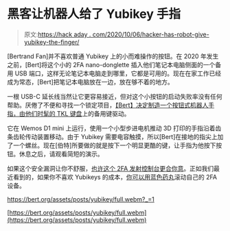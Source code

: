 # 黑客让机器人给了 Yubikey 手指

> 原文:[https://hack aday . com/2020/10/06/hacker-has-robot-give-yubikey-the-finger/](https://hackaday.com/2020/10/06/hacker-has-robot-give-yubikey-the-finger/)

[Bertrand Fan]并不喜欢普通 Yubikey 上的小而难操作的按钮。在 2020 年发生之前，[Bert]将这个小的 2FA nano-donglette 插入他们笔记本电脑侧面的一个备用 USB 端口，这样无论笔记本电脑走到哪里，它都是可用的。现在在家工作已经成为常态，[Bert]把笔记本电脑放在一边，放在够不着的地方。

一根 USB-C 延长线当然让它更容易接近，但对这个小按钮的启动失败率没有任何帮助。厌倦了不便和寻找一个锁定项目，[【Bert】决定制造一个按钮式机器人手指，由他们时髦的 TKL 键盘](https://bert.org/2020/10/01/pressing-yubikeys/)上的备用键驱动。

它在 Wemos D1 mini 上运行，使用一个小型步进电机推动 3D 打印的手指沿着齿条齿轮传动装置移动。由于 Yubikey 需要电容触摸，所以[Bert]在接地的指尖上加了一个螺丝。现在[伯特]所要做的就是按下一个明显更酷的键，让手指为他按下按钮。休息之后，请观看简短的演示。

如果这个安全漏洞让你不舒服，[也许这个 2FA 发射控制台更合你意](https://hackaday.com/2020/03/26/launch-console-delivers-enjoyment-to-software-deployment/)。正如我们最近看到的，如果你不喜欢 Yubikeys 的成本，[你可以用蓝色药丸](https://hackaday.com/2020/06/10/stm32-blue-pill-turned-gpg-security-token/)滚动自己的 2FA 设备。

 <https://bert.org/assets/posts/yubikey/full.webm?_=1>

[https://bert.org/assets/posts/yubikey/full.webm](https://bert.org/assets/posts/yubikey/full.webm)